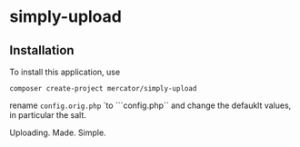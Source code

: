 # simply-upload
## Installation
To install this application, use
```?
composer create-project mercator/simply-upload
```
rename ``config.orig.php`` `to ```config.php`` and change the defauklt values, in particular the salt.

Uploading. Made. Simple.
